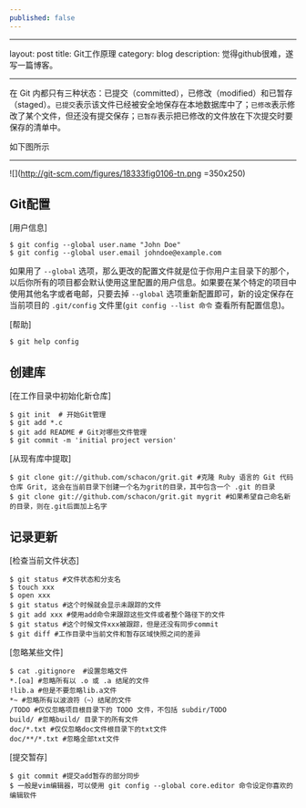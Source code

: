 ```yaml
---
published: false
---
```


---
layout:     post
title:      Git工作原理
category: blog
description: 觉得github很难，遂写一篇博客。

---

在 Git 内都只有三种状态：已提交（committed），已修改（modified）和已暂存（staged）。`已提交`表示该文件已经被安全地保存在本地数据库中了；`已修改`表示修改了某个文件，但还没有提交保存；`已暂存`表示把已修改的文件放在下次提交时要保存的清单中。

如下图所示
****
![](http://git-scm.com/figures/18333fig0106-tn.png =350x250)

Git配置
---

[用户信息]
	
	$ git config --global user.name "John Doe"
	$ git config --global user.email johndoe@example.com

如果用了 `--global` 选项，那么更改的配置文件就是位于你用户主目录下的那个，以后你所有的项目都会默认使用这里配置的用户信息。如果要在某个特定的项目中使用其他名字或者电邮，只要去掉 `--global` 选项重新配置即可，新的设定保存在当前项目的 `.git/config` 文件里(`git config --list 命令` 查看所有配置信息)。

[帮助]

	$ git help config

创建库
---

[在工作目录中初始化新仓库]

	$ git init	# 开始Git管理
	$ git add *.c 
	$ git add README # Git对哪些文件管理
	$ git commit -m 'initial project version'

[从现有库中提取]

	$ git clone git://github.com/schacon/grit.git #克隆 Ruby 语言的 Git 代码仓库 Grit, 这会在当前目录下创建一个名为grit的目录，其中包含一个 .git 的目录
	$ git clone git://github.com/schacon/grit.git mygrit #如果希望自己命名新的目录，则在.git后面加上名字
	
记录更新
---

[检查当前文件状态]

	$ git status #文件状态和分支名
	$ touch xxx
	$ open xxx
	$ git status #这个时候就会显示未跟踪的文件
	$ git add xxx #使用add命令来跟踪这些文件或者整个路径下的文件
	$ git status #这个时候文件xxx被跟踪，但是还没有同步commit
	$ git diff #工作目录中当前文件和暂存区域快照之间的差异
	
[忽略某些文件]

	$ cat .gitignore  #设置忽略文件
	*.[oa] #忽略所有以 .o 或 .a 结尾的文件
	!lib.a #但是不要忽略lib.a文件
	*~ #忽略所有以波浪符（~）结尾的文件
	/TODO #仅仅忽略项目根目录下的 TODO 文件，不包括 subdir/TODO
	build/ #忽略build/ 目录下的所有文件
	doc/*.txt #仅仅忽略doc文件根目录下的txt文件
	doc/**/*.txt #忽略全部txt文件
	
[提交暂存]

	$ git commit #提交add暂存的部分同步
	$ 一般是vim编辑器，可以使用 git config --global core.editor 命令设定你喜欢的编辑软件
	



		
